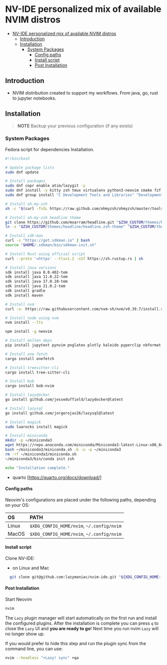 # NV-IDE personalized mix of available NVIM distros

<!--toc:start-->
- [NV-IDE personalized mix of available NVIM distros](#nv-ide-personalized-mix-of-available-nvim-distros)
  - [Introduction](#introduction)
  - [Installation](#installation)
    - [System Packages](#system-packages)
      - [Config paths](#config-paths)
      - [Install script](#install-script)
      - [Post Installation](#post-installation)
<!--toc:end-->

## Introduction

- NVIM distribution created to support my workflows. From java, go, rust to
  jupyter notebooks.

## Installation

> **NOTE**
> Backup your previous configuration (if any exists)

### System Packages

Fedora script for dependencies Installation.

```sh
#!/bin/bash

# Update package lists
sudo dnf update

# Install packages
sudo dnf copr enable atim/lazygit -y
sudo dnf install -y kitty zsh tmux virtualenv python3-neovim cmake fzf luarocks luajit golang ripgrep lazygit ncdu unzip zip zoxide bat eza btop lazygit fd-find xclip
sudo dnf group install "C Development Tools and Libraries" "Development Tools"

# Install oh-my-zsh
sh -c "$(curl -fsSL https://raw.github.com/ohmyzsh/ohmyzsh/master/tools/install.sh)"

# Install oh-my-zsh headline theme
git clone https://github.com/moarram/headline.git "$ZSH_CUSTOM/themes/headline"
ln -s "$ZSH_CUSTOM/themes/headline/headline.zsh-theme" "$ZSH_CUSTOM/themes/headline.zsh-theme"

# Install sdk-man
curl -s "https://get.sdkman.io" | bash
source "$HOME/.sdkman/bin/sdkman-init.sh"

# Install Rust using official script
curl --proto '=https' --tlsv1.2 -sSf https://sh.rustup.rs | sh

# Install Java versions
sdk install java 8.0.402-tem
sdk install java 11.0.22-tem
sdk install java 17.0.10-tem
sdk install java 21.0.2-tem
sdk install gradle
sdk install maven

# Install nvm
curl -o- https://raw.githubusercontent.com/nvm-sh/nvm/v0.39.7/install.sh | bash

# Install node using nvm
nvm install --lts

npm install -g neovim

# Install molten deps
pip install jupytext pynvim pnglatex plotly kaleido pyperclip nbformat

# Install one fetch
cargo install onefetch

# Install treesitter-cli
cargo install tree-sitter-cli

# Install bob
cargo install bob-nvim

# Install lazydocker
go install github.com/jesseduffield/lazydocker@latest

# Install lazysql
go install github.com/jorgerojas26/lazysql@latest

# Install magick
sudo luarocks install magick

# Install miniconda
mkdir -p ~/miniconda3
wget https://repo.anaconda.com/miniconda/Miniconda3-latest-Linux-x86_64.sh -O ~/miniconda3/miniconda.sh
bash ~/miniconda3/miniconda.sh -b -u -p ~/miniconda3
rm -rf ~/miniconda3/miniconda.sh
~/miniconda3/bin/conda init zsh

echo "Installation complete."
```

- quarto [https://quarto.org/docs/download/]

#### Config paths

Neovim's configurations are placed under the following paths, depending on your
OS:

| OS    | PATH                                      |
| :---- | :---------------------------------------- |
| Linux | `$XDG_CONFIG_HOME/nvim`, `~/.config/nvim` |
| MacOS | `$XDG_CONFIG_HOME/nvim`, `~/.config/nvim` |

#### Install script

Clone NV-IDE:

- on Linux and Mac

```sh
  git clone git@github.com:lazymaniac/nvim-ide.git "${XDG_CONFIG_HOME:-$HOME/.config}"/nvim
```

#### Post Installation

Start Neovim

```sh
nvim
```

The `Lazy` plugin manager will start automatically on the first run and install
the configured plugins. After the installation is complete you can press `q` to
close the `Lazy` UI and **you are ready to go**! Next time you run nvim `Lazy`
will no longer show up.

If you would prefer to hide this step and run the plugin sync from the command
line, you can use:

```sh
nvim --headless "+Lazy! sync" +qa
```
